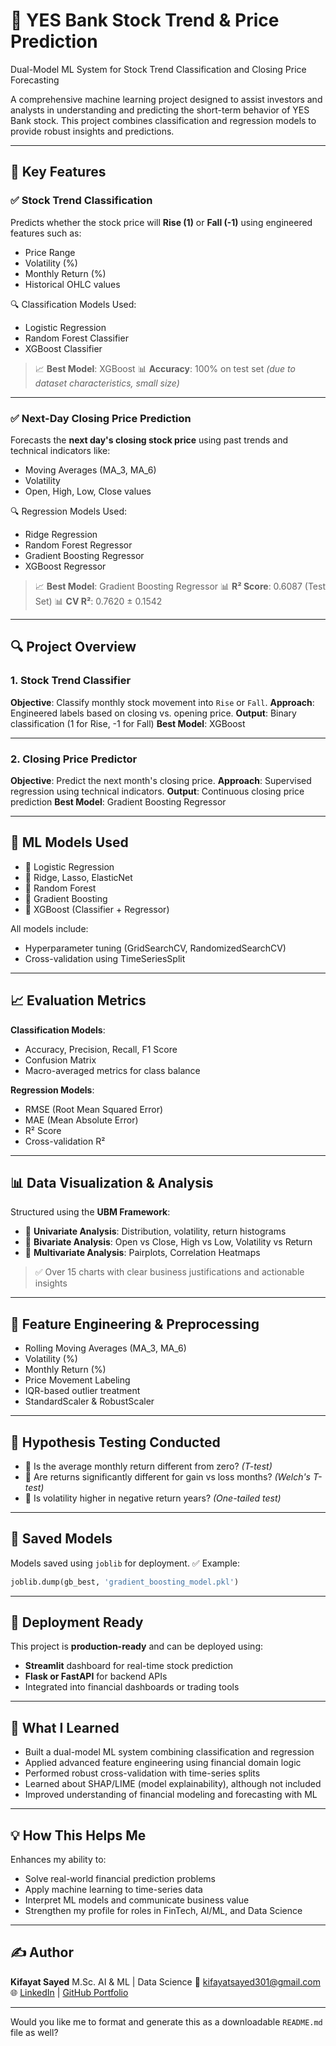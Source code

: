 # 🏦 YES Bank Stock Trend & Price Prediction

Dual-Model ML System for Stock Trend Classification and Closing Price Forecasting

A comprehensive machine learning project designed to assist investors and analysts in understanding and predicting the short-term behavior of YES Bank stock. This project combines classification and regression models to provide robust insights and predictions.

---

## 🌟 Key Features

### ✅ Stock Trend Classification

Predicts whether the stock price will **Rise (1)** or **Fall (-1)** using engineered features such as:

* Price Range
* Volatility (%)
* Monthly Return (%)
* Historical OHLC values

🔍 Classification Models Used:

* Logistic Regression
* Random Forest Classifier
* XGBoost Classifier

> 📈 **Best Model**: XGBoost
> 📊 **Accuracy**: 100% on test set *(due to dataset characteristics, small size)*

---

### ✅ Next-Day Closing Price Prediction

Forecasts the **next day's closing stock price** using past trends and technical indicators like:

* Moving Averages (MA\_3, MA\_6)
* Volatility
* Open, High, Low, Close values

🔍 Regression Models Used:

* Ridge Regression
* Random Forest Regressor
* Gradient Boosting Regressor
* XGBoost Regressor

> 📈 **Best Model**: Gradient Boosting Regressor
> 📊 **R² Score**: 0.6087 (Test Set)
> 📊 **CV R²**: 0.7620 ± 0.1542

---

## 🔍 Project Overview

### 1. Stock Trend Classifier

**Objective**: Classify monthly stock movement into `Rise` or `Fall`.
**Approach**: Engineered labels based on closing vs. opening price.
**Output**: Binary classification (1 for Rise, -1 for Fall)
**Best Model**: XGBoost

---

### 2. Closing Price Predictor

**Objective**: Predict the next month's closing price.
**Approach**: Supervised regression using technical indicators.
**Output**: Continuous closing price prediction
**Best Model**: Gradient Boosting Regressor

---

## 🧪 ML Models Used

* 🔹 Logistic Regression
* 🔹 Ridge, Lasso, ElasticNet
* 🔹 Random Forest
* 🔹 Gradient Boosting
* 🔹 XGBoost (Classifier + Regressor)

All models include:

* Hyperparameter tuning (GridSearchCV, RandomizedSearchCV)
* Cross-validation using TimeSeriesSplit

---

## 📈 Evaluation Metrics

**Classification Models**:

* Accuracy, Precision, Recall, F1 Score
* Confusion Matrix
* Macro-averaged metrics for class balance

**Regression Models**:

* RMSE (Root Mean Squared Error)
* MAE (Mean Absolute Error)
* R² Score
* Cross-validation R²

---

## 📊 Data Visualization & Analysis

Structured using the **UBM Framework**:

* 🔹 **Univariate Analysis**: Distribution, volatility, return histograms
* 🔹 **Bivariate Analysis**: Open vs Close, High vs Low, Volatility vs Return
* 🔹 **Multivariate Analysis**: Pairplots, Correlation Heatmaps

> ✅ Over 15 charts with clear business justifications and actionable insights

---

## 🧠 Feature Engineering & Preprocessing

* Rolling Moving Averages (MA\_3, MA\_6)
* Volatility (%)
* Monthly Return (%)
* Price Movement Labeling
* IQR-based outlier treatment
* StandardScaler & RobustScaler

---

## 🔬 Hypothesis Testing Conducted

* 🔹 Is the average monthly return different from zero? *(T-test)*
* 🔹 Are returns significantly different for gain vs loss months? *(Welch's T-test)*
* 🔹 Is volatility higher in negative return years? *(One-tailed test)*

---

## 💾 Saved Models

Models saved using `joblib` for deployment.
✅ Example:

```python
joblib.dump(gb_best, 'gradient_boosting_model.pkl')
```

---

## 🚀 Deployment Ready

This project is **production-ready** and can be deployed using:

* **Streamlit** dashboard for real-time stock prediction
* **Flask or FastAPI** for backend APIs
* Integrated into financial dashboards or trading tools

---

## 🧠 What I Learned

* Built a dual-model ML system combining classification and regression
* Applied advanced feature engineering using financial domain logic
* Performed robust cross-validation with time-series splits
* Learned about SHAP/LIME (model explainability), although not included
* Improved understanding of financial modeling and forecasting with ML

---

## 💡 How This Helps Me

Enhances my ability to:

* Solve real-world financial prediction problems
* Apply machine learning to time-series data
* Interpret ML models and communicate business value
* Strengthen my profile for roles in FinTech, AI/ML, and Data Science

---

## ✍️ Author

**Kifayat Sayed**
M.Sc. AI & ML | Data Science
📧 [kifayatsayed301@gmail.com](mailto:kifayatsayed301@gmail.com)
🌐 [LinkedIn](https://linkedin.com/in/kifayat-sayed) | [GitHub Portfolio](https://github.com/Kifayat-Sayed)

---

Would you like me to format and generate this as a downloadable `README.md` file as well?
